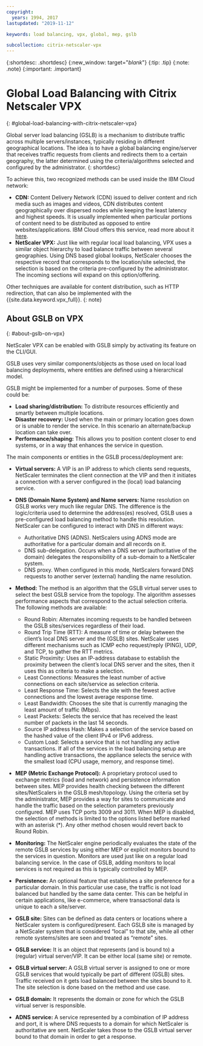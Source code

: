 ```yaml
---
copyright:
  years: 1994, 2017
lastupdated: "2019-11-12"

keywords: load balancing, vpx, global, mep, gslb

subcollection: citrix-netscaler-vpx
---
```


{:shortdesc: .shortdesc}
{:new_window: target="_blank_"}
{:tip: .tip}
{:note: .note}
{:important: .important}

# Global Load Balancing with Citrix Netscaler VPX
{: #global-load-balancing-with-citrix-netscaler-vpx}

Global server load balancing (GSLB) is a mechanism to distribute traffic across multiple servers/instances, typically residing in different geographical locations. The idea is to have a global balancing engine/server that receives traffic requests from clients and redirects them to a certain geography, the latter determined using the criteria/algorithms selected and configured by the administrator.
{: shortdesc}

To achieve this, two recognized methods can be used inside the IBM Cloud network:

* **CDN:** Content Delivery Network (CDN) issued to deliver content and rich media such as images and videos, CDN distributes content geographically over dispersed nodes while keeping the least latency and highest speeds. It is usually implemented when particular portions of content need to be distributed as opposed to entire websites/applications. IBM Cloud offers this service, read more about it [here](/docs/CDN?topic=CDN-getting-started).
* **NetScaler VPX:** Just like with regular local load balancing, VPX uses a similar object hierarchy to load balance traffic between several geographies. Using DNS based global lookups, NetScaler chooses the respective record that corresponds to the location/site selected, the selection is based on the criteria pre-configured by the administrator. The incoming sections will expand on this option/offering.

Other techniques are available for content distribution, such as HTTP redirection, that can also be implemented with the {{site.data.keyword.vpx_full}}.
{: note}

## About GSLB on VPX
{: #about-gslb-on-vpx}

NetScaler VPX can be enabled with GSLB simply by activating its feature on the CLI/GUI.

GSLB uses very similar components/objects as those used on local load balancing deployments, where entities are defined using a hierarchical model.

GSLB might be implemented for a number of purposes. Some of these could be:

* **Load sharing/distribution:** To distribute resources efficiently and smartly between multiple locations.
* **Disaster recovery:** Used when the main or primary location goes down or is unable to render the service. In this scenario an alternate/backup location can take over.
* **Performance/shaping:** This allows you to position content closer to end systems, or in a way that enhances the service in question.

The main components or entities in the GSLB process/deployment are:

* **Virtual servers:** A VIP is an IP address to which clients send requests, NetScaler terminates the client connection at the VIP and then it initiates a connection with a server configured in the (local) load balancing service.
* **DNS (Domain Name System) and Name servers:** Name resolution on GSLB works very much like regular DNS. The difference is the logic/criteria used to determine the address(es) resolved, GSLB uses a pre-configured load balancing method to handle this resolution. NetScaler can be configured to interact with DNS in different ways:
	* Authoritative DNS (ADNS). NetScalers using ADNS mode are authoritative for a particular domain and all records on it.
	* DNS sub-delegation. Occurs when a DNS server (authoritative of the domain) delegates the responsibility of a sub-domain to a NetScaler system.
	* DNS proxy. When configured in this mode, NetScalers forward DNS requests to another server (external) handling the name resolution.
* **Method:** The method is an algorithm that the GSLB virtual server uses to select the best GSLB service from the topology. The algorithm assesses performance aspects that correspond to the actual selection criteria. The following methods are available:
  * Round Robin: Alternates incoming requests to be handled between the GSLB sites/services regardless of their load.
  * Round Trip Time (RTT): A measure of time or delay between the client’s local DNS server and the (GSLB) sites. NetScaler uses different mechanisms such as ICMP echo request/reply (PING), UDP, and TCP, to gather the RTT metrics.
  * Static Proximity: Uses an IP-address database to establish the proximity between the client’s local DNS server and the sites, then it uses this as criteria to make a selection.
  * Least Connections: Measures the least number of active connections on each site/service as selection criteria.
  * Least Response Time: Selects the site with the fewest active connections and the lowest average response time.
  * Least Bandwidth: Chooses the site that is currently managing the least amount of traffic (Mbps).
  * Least Packets: Selects the service that has received the least number of packets in the last 14 seconds.
  * Source IP address Hash: Makes a selection of the service based on the hashed value of the client IPv4 or IPv6 address.
  * Custom Load: Selects a service that is not handling any active transactions. If all of the services in the load balancing setup are handling active transactions, the appliance selects the service with the smallest load (CPU usage, memory, and response time).

* **MEP (Metric Exchange Protocol):** A proprietary protocol used to exchange metrics (load and network) and persistence information between sites. MEP provides health checking between the different sites/NetScalers in the GSLB mesh/topology. Using the criteria set by the administrator, MEP provides a way for sites to communicate and handle the traffic based on the selection parameters previously configured. MEP uses TCP ports 3009 and 3011. When MEP is disabled, the selection of methods is limited to the options listed before marked with an asterisk (*). Any other method chosen would revert back to Round Robin.
* **Monitoring:** The NetScaler engine periodically evaluates the state of the remote GSLB services by using either MEP or explicit monitors bound to the services in question. Monitors are used just like on a regular load balancing service. In the case of GSLB, adding monitors to local services is not required as this is typically controlled by MEP.
* **Persistence:** An optional feature that establishes a site preference for a particular domain. In this particular use case, the traffic is not load balanced but handled by the same data center. This can be helpful in certain applications, like e-commerce, where transactional data is unique to each a site/server.
* **GSLB site:** Sites can be defined as data centers or locations where a NetScaler system is configured/present. Each GSLB site is managed by a NetScaler system that is considered “local” to that site, while all other remote systems/sites are seen and treated as “remote” sites.
* **GSLB service:** It is an object that represents (and is bound to) a (regular) virtual server/VIP. It can be either local (same site) or remote.
* **GSLB virtual server:** A GSLB virtual server is assigned to one or more GSLB services that would typically be part of different (GSLB) sites. Traffic received on it gets load balanced between the sites bound to it. The site selection is done based on the method and use case.
* **GSLB domain:** It represents the domain or zone for which the GSLB virtual server is responsible.
* **ADNS service:** A service represented by a combination of IP address and port, it is where DNS requests to a domain for which NetScaler is authoritative are sent. NetScaler takes those to the GSLB virtual server bound to that domain in order to get a response.
